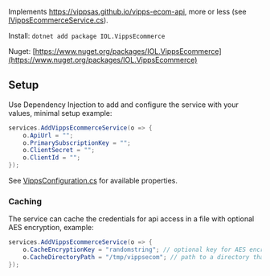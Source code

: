 Implements https://vippsas.github.io/vipps-ecom-api, more or less (see [IVippsEcommerceService.cs](/src/IOL.VippsEcommerce/IVippsEcommerceService.cs)).

Install: `dotnet add package IOL.VippsEcommerce`

Nuget: [https://www.nuget.org/packages/IOL.VippsEcommerce](https://www.nuget.org/packages/IOL.VippsEcommerce)

## Setup

Use Dependency Injection to add and configure the service with your values, minimal setup example:
```csharp
services.AddVippsEcommerceService(o => {
	o.ApiUrl = "";
	o.PrimarySubscriptionKey = "";
	o.ClientSecret = "";
	o.ClientId = "";
});
```

See [VippsConfiguration.cs](/src/IOL.VippsEcommerce/Models/VippsConfiguration.cs) for available properties.

### Caching

The service can cache the credentials for api access in a file with optional AES encryption, example:
```csharp
services.AddVippsEcommerceService(o => {
	o.CacheEncryptionKey = "randomstring"; // optional key for AES encryption, if omitted the cache will be readable json with your keys exposed and everything.
	o.CacheDirectoryPath = "/tmp/vippsecom"; // path to a directory that the executing process has write-access to.
});
```
